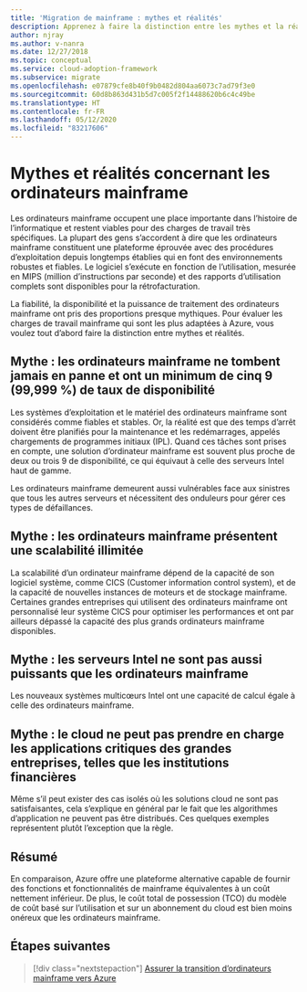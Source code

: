 ```yaml
---
title: 'Migration de mainframe : mythes et réalités'
description: Apprenez à faire la distinction entre les mythes et la réalité concernant les mainframes, et évaluez les charges de travail mainframe qui sont les mieux adaptées à Azure.
author: njray
ms.author: v-nanra
ms.date: 12/27/2018
ms.topic: conceptual
ms.service: cloud-adoption-framework
ms.subservice: migrate
ms.openlocfilehash: e07879cfe8b40f9b0482d804aa6073c7ad79f3e0
ms.sourcegitcommit: 60d8b863d431b5d7c005f2f14488620b6c4c49be
ms.translationtype: HT
ms.contentlocale: fr-FR
ms.lasthandoff: 05/12/2020
ms.locfileid: "83217606"
---
```

<!-- cSpell:ignore njray nanra chargebacks IPLs -->

# <a name="mainframe-myths-and-facts"></a>Mythes et réalités concernant les ordinateurs mainframe

Les ordinateurs mainframe occupent une place importante dans l’histoire de l’informatique et restent viables pour des charges de travail très spécifiques. La plupart des gens s’accordent à dire que les ordinateurs mainframe constituent une plateforme éprouvée avec des procédures d’exploitation depuis longtemps établies qui en font des environnements robustes et fiables. Le logiciel s’exécute en fonction de l’utilisation, mesurée en MIPS (million d’instructions par seconde) et des rapports d’utilisation complets sont disponibles pour la rétrofacturation.

La fiabilité, la disponibilité et la puissance de traitement des ordinateurs mainframe ont pris des proportions presque mythiques. Pour évaluer les charges de travail mainframe qui sont les plus adaptées à Azure, vous voulez tout d’abord faire la distinction entre mythes et réalités.

## <a name="myth-mainframes-never-go-down-and-have-a-minimum-of-five-9s-of-availability"></a>Mythe : les ordinateurs mainframe ne tombent jamais en panne et ont un minimum de cinq 9 (99,999 %) de taux de disponibilité

Les systèmes d’exploitation et le matériel des ordinateurs mainframe sont considérés comme fiables et stables. Or, la réalité est que des temps d’arrêt doivent être planifiés pour la maintenance et les redémarrages, appelés chargements de programmes initiaux (IPL). Quand ces tâches sont prises en compte, une solution d’ordinateur mainframe est souvent plus proche de deux ou trois 9 de disponibilité, ce qui équivaut à celle des serveurs Intel haut de gamme.

Les ordinateurs mainframe demeurent aussi vulnérables face aux sinistres que tous les autres serveurs et nécessitent des onduleurs pour gérer ces types de défaillances.

## <a name="myth-mainframes-have-limitless-scalability"></a>Mythe : les ordinateurs mainframe présentent une scalabilité illimitée

La scalabilité d’un ordinateur mainframe dépend de la capacité de son logiciel système, comme CICS (Customer information control system), et de la capacité de nouvelles instances de moteurs et de stockage mainframe. Certaines grandes entreprises qui utilisent des ordinateurs mainframe ont personnalisé leur système CICS pour optimiser les performances et ont par ailleurs dépassé la capacité des plus grands ordinateurs mainframe disponibles.

## <a name="myth-intel-based-servers-are-not-as-powerful-as-mainframes"></a>Mythe : les serveurs Intel ne sont pas aussi puissants que les ordinateurs mainframe

Les nouveaux systèmes multicœurs Intel ont une capacité de calcul égale à celle des ordinateurs mainframe.

## <a name="myth-the-cloud-cant-accommodate-mission-critical-applications-for-large-companies-such-as-financial-institutions"></a>Mythe : le cloud ne peut pas prendre en charge les applications critiques des grandes entreprises, telles que les institutions financières

Même s’il peut exister des cas isolés où les solutions cloud ne sont pas satisfaisantes, cela s’explique en général par le fait que les algorithmes d’application ne peuvent pas être distribués. Ces quelques exemples représentent plutôt l’exception que la règle.

## <a name="summary"></a>Résumé

En comparaison, Azure offre une plateforme alternative capable de fournir des fonctions et fonctionnalités de mainframe équivalentes à un coût nettement inférieur. De plus, le coût total de possession (TCO) du modèle de coût basé sur l’utilisation et sur un abonnement du cloud est bien moins onéreux que les ordinateurs mainframe.

## <a name="next-steps"></a>Étapes suivantes

> [!div class="nextstepaction"]
> [Assurer la transition d’ordinateurs mainframe vers Azure](./migration-strategies.md)
